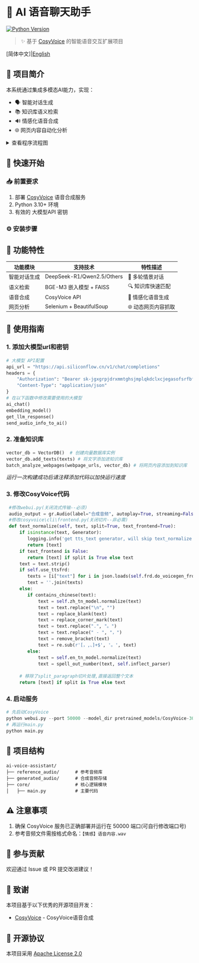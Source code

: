 # 🌸 AI 语音聊天助手

[![Python Version](https://img.shields.io/badge/python-3.10+-blue.svg)](https://www.python.org/)

> ✨ 基于 [CosyVoice](https://github.com/FunAudioLLM/CosyVoice) 的智能语音交互扩展项目

[简体中文]|[English](./README_en.md)

## 🌟 项目简介

本系统通过集成多模态AI能力，实现：

- 🗣️ 智能对话生成
- 📚 知识库语义检索
- 🔊 情感化语音合成
- 🌐 网页内容自动化分析

<details>
  <summary>查看程序流程图</summary>
  <img src="./images/流程图.PNG" alt="流程图">
</details>

## 🚀 快速开始

### 📥 前置要求

1. 部署 [CosyVoice](https://github.com/FunAudioLLM/CosyVoice) 语音合成服务
2. Python 3.10+ 环境
3. 有效的 大模型API 密钥

### ⚙️ 安装步骤

## 🔧 功能特性

| 功能模块     | 支持技术                   | 特性描述            |
| ------------ | -------------------------- | ------------------- |
| 智能对话生成 | DeepSeek-R1/Qwen2.5/Others | 🧠 多轮情景对话     |
| 语义检索     | BGE-M3 嵌入模型 + FAISS    | 🔍 知识库快速匹配   |
| 语音合成     | CosyVoice API              | 🎵 情感化语音生成   |
| 网页分析     | Selenium + BeautifulSoup   | 🌐 动态网页内容抓取 |

## 📖 使用指南

### 1. 添加大模型url和密钥

```python
# 大模型 API配置
api_url = "https://api.siliconflow.cn/v1/chat/completions"
headers = {
    "Authorization": "Bearer sk-jgxgrpjdrxmmtghsjmplqkdclxcjegasofsrfbfcwkyiaekc",
    "Content-Type": "application/json"
}
# 在以下函数中修改需要使用的大模型
ai_chat()
embedding_model()
get_llm_response()
send_audio_info_to_ai()
```

### 2. 准备知识库

```python
vector_db = VectorDB()  # 创建向量数据库实例
vector_db.add_texts(texts) # 将文字添加进知识库
batch_analyze_webpages(webpage_urls, vector_db) # 将网页内容添加到知识库
```

*运行一次构建成功后请注释添加代码以加快运行速度*

### 3. 修改CosyVoice代码

```python
 #修改webui.py(关闭流式传输--必须)
 audio_output = gr.Audio(label="合成音频", autoplay=True, streaming=False)
 #修改cosyvoice\cli\frontend.py(关闭切片--非必需)
 def text_normalize(self, text, split=True, text_frontend=True):
     if isinstance(text, Generator):
        logging.info('get tts_text generator, will skip text_normalize!')
        return [text]
     if text_frontend is False:
        return [text] if split is True else text
     text = text.strip()
     if self.use_ttsfrd:
        texts = [i["text"] for i in json.loads(self.frd.do_voicegen_frd(text))["sentences"]]
        text = ''.join(texts)
     else:
        if contains_chinese(text):
            text = self.zh_tn_model.normalize(text)
            text = text.replace("\n", "")
            text = replace_blank(text)
            text = replace_corner_mark(text)
            text = text.replace(".", "。")
            text = text.replace(" - ", "，")
            text = remove_bracket(text)
            text = re.sub(r'[，,、]+$', '。', text)
        else:
            text = self.en_tn_model.normalize(text)
            text = spell_out_number(text, self.inflect_parser)
          
     # 移除了split_paragraph切片处理,直接返回整个文本
     return [text] if split is True else text
```

### 4. 启动服务

```python
# 先启动CosyVoice
python webui.py --port 50000 --model_dir pretrained_models/CosyVoice-300M
# 再运行main.py
python main.py
```

## 📂 项目结构

```
ai-voice-assistant/
├── reference_audio/      # 参考音频库
├── generated_audio/      # 合成音频存储
├── core/                 # 核心逻辑模块
│   ├── main.py           # 主要代码
```

## ⚠️ 注意事项

1. 确保 CosyVoice 服务已正确部署并运行在 50000 端口(可自行修改端口号)
2. 参考音频文件需按格式命名：`【情感】语音内容.wav`

## 🤝 参与贡献

欢迎通过 Issue 或 PR 提交改进建议！

## 🙏 致谢

本项目基于以下优秀的开源项目开发：

- [CosyVoice](https://github.com/FunAudioLLM/CosyVoice) - CosyVoice语音合成

## 📄 开源协议

本项目采用 [Apache License 2.0](LICENSE)
